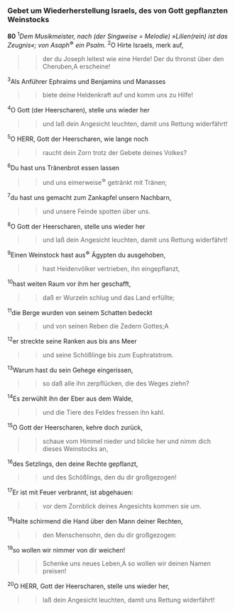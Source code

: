 ### Gebet um Wiederherstellung Israels, des von Gott gepflanzten Weinstocks

__80__
<sup>1</sup><em>Dem Musikmeister, nach (der Singweise = Melodie) »Lilien(rein) ist das Zeugnis«; von Asaph</em><sup title="vgl. 50,1">&#x2732;</sup> <em>ein Psalm.</em>
<sup>2</sup>O Hirte Israels, merk auf,
<blockquote>
<blockquote>
der du Joseph leitest wie eine Herde!
Der du thronst über den Cheruben,<span data-param="f3_19_80_2A" class="fussnote">A</span> erscheine!
</blockquote>
</blockquote>
<sup>3</sup>Als Anführer Ephraims und Benjamins und Manasses
<blockquote>
<blockquote>
biete deine Heldenkraft auf und komm uns zu Hilfe!
</blockquote>
</blockquote>
<sup>4</sup>O Gott (der Heerscharen), stelle uns wieder her
<blockquote>
<blockquote>
und laß dein Angesicht leuchten, damit uns Rettung widerfährt!
</blockquote>
</blockquote>
<sup>5</sup>O HERR, Gott der Heerscharen, wie lange noch
<blockquote>
<blockquote>
raucht dein Zorn trotz der Gebete deines Volkes?
</blockquote>
</blockquote>
<sup>6</sup>Du hast uns Tränenbrot essen lassen
<blockquote>
<blockquote>
und uns eimerweise<sup title="= überreichlich">&#x2732;</sup> getränkt mit Tränen;
</blockquote>
</blockquote>
<sup>7</sup>du hast uns gemacht zum Zankapfel unsern Nachbarn,
<blockquote>
<blockquote>
und unsere Feinde spotten über uns.
</blockquote>
</blockquote>
<sup>8</sup>O Gott der Heerscharen, stelle uns wieder her
<blockquote>
<blockquote>
und laß dein Angesicht leuchten, damit uns Rettung widerfährt!
</blockquote>
</blockquote>
<sup>9</sup>Einen Weinstock hast aus<sup title="oder: in">&#x2732;</sup> Ägypten du ausgehoben,
<blockquote>
<blockquote>
hast Heidenvölker vertrieben, ihn eingepflanzt,
</blockquote>
</blockquote>
<sup>10</sup>hast weiten Raum vor ihm her geschafft,
<blockquote>
<blockquote>
daß er Wurzeln schlug und das Land erfüllte;
</blockquote>
</blockquote>
<sup>11</sup>die Berge wurden von seinem Schatten bedeckt
<blockquote>
<blockquote>
und von seinen Reben die Zedern Gottes;<span data-param="f3_19_80_11A" class="fussnote">A</span>
</blockquote>
</blockquote>
<sup>12</sup>er streckte seine Ranken aus bis ans Meer
<blockquote>
<blockquote>
und seine Schößlinge bis zum Euphratstrom.
</blockquote>
</blockquote>
<sup>13</sup>Warum hast du sein Gehege eingerissen,
<blockquote>
<blockquote>
so daß alle ihn zerpflücken, die des Weges ziehn?
</blockquote>
</blockquote>
<sup>14</sup>Es zerwühlt ihn der Eber aus dem Walde,
<blockquote>
<blockquote>
und die Tiere des Feldes fressen ihn kahl.
</blockquote>
</blockquote>
<sup>15</sup>O Gott der Heerscharen, kehre doch zurück,
<blockquote>
<blockquote>
schaue vom Himmel nieder und blicke her
und nimm dich dieses Weinstocks an,
</blockquote>
</blockquote>
<sup>16</sup>des Setzlings, den deine Rechte gepflanzt,
<blockquote>
<blockquote>
und des Schößlings, den du dir großgezogen!
</blockquote>
</blockquote>
<sup>17</sup>Er ist mit Feuer verbrannt, ist abgehauen:
<blockquote>
<blockquote>
vor dem Zornblick deines Angesichts kommen sie um.
</blockquote>
</blockquote>
<sup>18</sup>Halte schirmend die Hand über den Mann deiner Rechten,
<blockquote>
<blockquote>
den Menschensohn, den du dir großgezogen:
</blockquote>
</blockquote>
<sup>19</sup>so wollen wir nimmer von dir weichen!
<blockquote>
<blockquote>
Schenke uns neues Leben,<span data-param="f3_19_80_19A" class="fussnote">A</span>
so wollen wir deinen Namen preisen!
</blockquote>
</blockquote>
<sup>20</sup>O HERR, Gott der Heerscharen, stelle uns wieder her,
<blockquote>
<blockquote>
laß dein Angesicht leuchten, damit uns Rettung widerfährt!
</blockquote>
</blockquote>